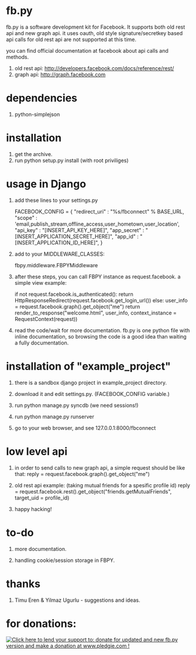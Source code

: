 fb.py 
=================

fb.py is a software development kit for Facebook. It supports both old rest api
and new graph api. it uses oauth, old style signature/secretkey based api calls 
for old rest api are not supported at this time. 

you can find official documentation at facebook about api calls and methods.

1) old rest api: http://developers.facebook.com/docs/reference/rest/
2) graph api: http://graph.facebook.com

dependencies
=================
1) python-simplejson

installation
=================

1) get the archive.
2) run python setup.py install (with root priviliges)

usage in Django
=================

1) add these lines to your settings.py  

    FACEBOOK_CONFIG = {
        "redirect_uri"     : "%s/fbconnect" % BASE_URL,
        "scope"            : 'email,publish_stream,offline_access,user_hometown,user_location',
        "api_key"          : "[INSERT_API_KEY_HERE]",
        "app_secret"       : "[INSERT_APPLICATION_SECRET_HERE]",
        "app_id"           : "[INSERT_APPLICATION_ID_HERE]",
    }

2) add to your MIDDLEWARE_CLASSES:

    fbpy.middleware.FBPYMiddleware

    
5) after these steps, you can call FBPY instance as request.facebook. a simple view example: 

    if not request.facebook.is_authenticated():
        return HttpResponseRedirect(request.facebook.get_login_url())
    else:
        user_info = request.facebook.graph().get_object("me")
        return render_to_response("welcome.html", user_info, context_instance = RequestContext(request))
      

6) read the code/wait for more documentation. fb.py is one python file with inline documentation, so browsing the code is a good idea than waiting a fully documentation.

installation of "example_project"
=================

1) there is a sandbox django project in example_project directory.

2) download it and edit settings.py. (FACEBOOK_CONFIG variable.)

3) run python manage.py syncdb (we need sessions!)

4) run python manage.py runserver

5) go to your web browser, and see 127.0.0.1:8000/fbconnect


low level api
=================
        
1) in order to send calls to new graph api, a simple request should be like that:
    reply = request.facebook.graph().get_object("me") 

2) old rest api example: (taking mutual friends for a spesific profile id)
    reply = request.facebook.rest().get_object("friends.getMutualFriends", target_uid = profile_id)

3) happy hacking!
    
to-do
=================

1) more documentation.

2) handling cookie/session storage in FBPY. 

thanks
=================

1) Timu Eren & Yilmaz Ugurlu - suggestions and ideas.


for donations:
=================

<a href='http://www.pledgie.com/campaigns/16824'><img alt='Click here to lend your support to: donate for updated and new fb.py version and make a donation at www.pledgie.com !' src='http://www.pledgie.com/campaigns/16824.png?skin_name=chrome' border='0' /></a>
